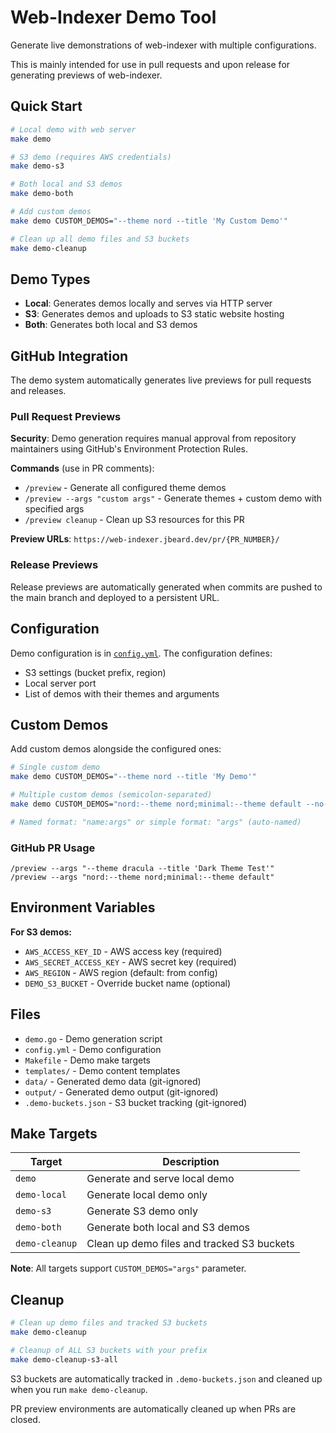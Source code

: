 # Web-Indexer Demo Tool

Generate live demonstrations of web-indexer with multiple configurations.

This is mainly intended for use in pull requests and upon release for generating previews of web-indexer.

## Quick Start

```bash
# Local demo with web server
make demo

# S3 demo (requires AWS credentials)
make demo-s3

# Both local and S3 demos
make demo-both

# Add custom demos
make demo CUSTOM_DEMOS="--theme nord --title 'My Custom Demo'"

# Clean up all demo files and S3 buckets
make demo-cleanup
```

## Demo Types

- **Local**: Generates demos locally and serves via HTTP server
- **S3**: Generates demos and uploads to S3 static website hosting
- **Both**: Generates both local and S3 demos

## GitHub Integration

The demo system automatically generates live previews for pull requests and releases.

### Pull Request Previews

**Security**: Demo generation requires manual approval from repository maintainers using GitHub's Environment Protection Rules.

**Commands** (use in PR comments):
- `/preview` - Generate all configured theme demos
- `/preview --args "custom args"` - Generate themes + custom demo with specified args
- `/preview cleanup` - Clean up S3 resources for this PR

**Preview URLs**: `https://web-indexer.jbeard.dev/pr/{PR_NUMBER}/`

### Release Previews

Release previews are automatically generated when commits are pushed to the main branch and deployed to a persistent URL.

## Configuration

Demo configuration is in [`config.yml`](config.yml). The configuration defines:

- S3 settings (bucket prefix, region)
- Local server port
- List of demos with their themes and arguments

## Custom Demos

Add custom demos alongside the configured ones:

```bash
# Single custom demo
make demo CUSTOM_DEMOS="--theme nord --title 'My Demo'"

# Multiple custom demos (semicolon-separated)
make demo CUSTOM_DEMOS="nord:--theme nord;minimal:--theme default --no-breadcrumbs"

# Named format: "name:args" or simple format: "args" (auto-named)
```

### GitHub PR Usage

```
/preview --args "--theme dracula --title 'Dark Theme Test'"
/preview --args "nord:--theme nord;minimal:--theme default"
```

## Environment Variables

**For S3 demos:**
- `AWS_ACCESS_KEY_ID` - AWS access key (required)
- `AWS_SECRET_ACCESS_KEY` - AWS secret key (required)
- `AWS_REGION` - AWS region (default: from config)
- `DEMO_S3_BUCKET` - Override bucket name (optional)

## Files

- `demo.go` - Demo generation script
- `config.yml` - Demo configuration
- `Makefile` - Demo make targets
- `templates/` - Demo content templates
- `data/` - Generated demo data (git-ignored)
- `output/` - Generated demo output (git-ignored)
- `.demo-buckets.json` - S3 bucket tracking (git-ignored)

## Make Targets

| Target | Description |
|--------|-------------|
| `demo` | Generate and serve local demo |
| `demo-local` | Generate local demo only |
| `demo-s3` | Generate S3 demo only |
| `demo-both` | Generate both local and S3 demos |
| `demo-cleanup` | Clean up demo files and tracked S3 buckets |

**Note**: All targets support `CUSTOM_DEMOS="args"` parameter.

## Cleanup

```bash
# Clean up demo files and tracked S3 buckets
make demo-cleanup

# Cleanup of ALL S3 buckets with your prefix
make demo-cleanup-s3-all
```

S3 buckets are automatically tracked in `.demo-buckets.json` and cleaned up when you run `make demo-cleanup`.

PR preview environments are automatically cleaned up when PRs are closed.